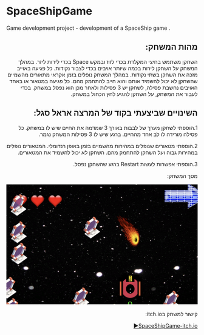 # SpaceShipGame
Game development project - development of a SpaceShip game .
<div dir='rtl' lang='he'>

## מהות המשחק:
השחקן משתמש בחיצי המקלדת בכדי לזוז ובמקש Space בכדי לירות ליזר.
במהלך המשחק על השחקן לירות בכמה שיותר אויבים בכדי לצבור נקודות. כל פגיעה באוייב מזכה את השחקן בשתי נקודות.
במהלך המשחק נופלים בזמן אקראי מתאורים מהשמיים שהשחקן לא יכול להשמיד אותם והוא חייב להתחמק מהם.
כל פגיעה במטאור או באחד האויבים נחשבת פסילה, לשחקן יש 3 פסילות ולאחר מכן הוא נפסל במשחק.
בכדי לעבור את המשחק, על השחקן להגיע לחץ הכחול במשחק.

 


## השינויים שביצעתי בקוד של המרצה אראל סגל:

1.הוספתי לשחקן מערך של לבבות באורך 3 שמדמה את החיים שיש לו במשחק. כל פסילה מורידה לו לב אחד מהחיים. ברגע שיש לו 3 פסילות המשחק נגמר.

2.הוספתי מטאורים שנופלים במהירות מהשמיים בזמן באופן רנדומלי. המטאורים נופלים במהירות גבוה ועל השחקן להתחמק מהם. השחקן לא יכול להשמיד את המטאורים. 
 
3.הוספתי אפשרות לעשות Restart ברגע שהשחקן נפסל.


 
 מסך המשחק:

 ![WhatsApp Image 2023-04-17 at 16 33 19](https://github.com/GilTzioni/SpaceShipGame/blob/main/Assets/SpaceShapeGame.png)
 
קישור למשחק בitch.io: 

 [SpaceShipGame-itch.io:arrow_forward:](https://gamedevk-g.itch.io/spaceship)

</div>
